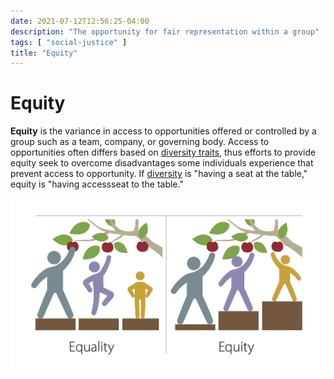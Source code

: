 ```yaml
---
date: 2021-07-12T12:56:25-04:00
description: "The opportunity for fair representation within a group"
tags: [ "social-justice" ]
title: "Equity"
---
```


# Equity

**Equity** is the variance in access to opportunities offered or controlled by a group such as a team, company, or governing body. Access to opportunities often differs based on [diversity traits](diversity.md), thus efforts to provide equity seek to overcome disadvantages some individuals experience that prevent access to opportunity. If [diversity](diversity.md) is "having a seat at the table," equity is "having accessseat to the table."

![Equity vs. Equality Illustration by MPCA Photos](/img/equality-vs-equity.jpg)
